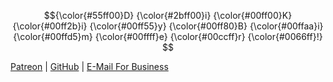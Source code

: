 $${\color{#55ff00}D} {\color{#2bff00}i} {\color{#00ff00}K} {\color{#00ff2b}i} {\color{#00ff55}y} {\color{#00ff80}B} {\color{#00ffaa}i} {\color{#00ffd5}m} {\color{#00ffff}e} {\color{#00ccff}r} {\color{#0066ff}!} $$

[Patreon](https://www.patreon.com/DiKiyBimer) | [GitHub](https://github.com/DiKiyBimer) | [E-Mail For Business](mailto:vigo.commercial@icloud.com)
